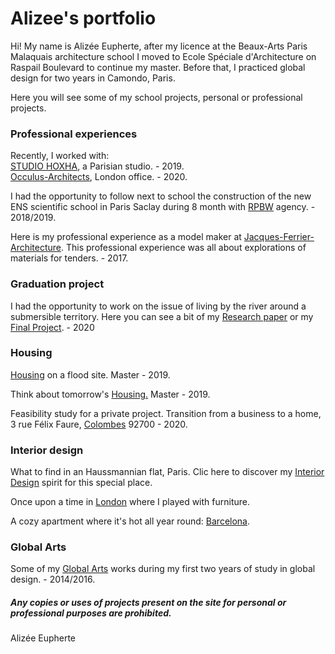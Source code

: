 # Alizee's portfolio



Hi! My name is Alizée Eupherte, after my licence at the Beaux-Arts Paris Malaquais architecture school I moved to Ecole Spéciale d'Architecture on Raspail Boulevard to continue my master.
Before that, I practiced global design for two years in Camondo, Paris. 

Here you will see some of my school projects, personal or professional projects.
                                                                                                                                                                                                                                                             
                                                                                                                                                                                                                                                                    

### Professional experiences


Recently, I worked with:                                                                                        
[STUDIO HOXHA](https://alizeeeupherte.github.io/STUDIO-HOXHA/), a Parisian studio. - 2019.                                               
[Occulus-Architects](https://alizeeeupherte.github.io/Occulus-Architects/), London office. - 2020.

 
I had the opportunity to follow next to school the construction of the new ENS scientific school in Paris Saclay during 8 month with [RPBW](https://alizeeeupherte.github.io/RPBW/) agency. - 2018/2019.


Here is my professional experience as a model maker at [Jacques-Ferrier-Architecture](https://alizeeeupherte.github.io/Jacques-Ferrier-Architecture/).
This professional experience  was all about explorations of materials for tenders. - 2017.                                                                                      


### Graduation project

I had the opportunity to work on the issue of living by the river around a submersible territory. 
Here you can see a bit of my [Research paper](https://alizeeeupherte.github.io/Research-paper/) or my [Final Project](https://alizeeeupherte.github.io/Final-Project/). - 2020





### Housing

[Housing](https://alizeeeupherte.github.io/Housing/) on a flood site. 
Master - 2019.

Think about tomorrow's [Housing.](https://alizeeeupherte.github.io/Housing./)
Master - 2019.

Feasibility study for a private project. Transition from a business to a home, 3 rue Félix Faure, [Colombes](https://alizeeeupherte.github.io/Colombes/) 92700 - 2020.



### Interior design


What to find in an Haussmannian flat, Paris. Clic here to discover my [Interior Design](https://alizeeeupherte.github.io/Interior-design-/) spirit for this special place.

Once upon a time in [London](https://alizeeeupherte.github.io/London/) where I played with furniture.

A cozy apartment where it's hot all year round: [Barcelona](https://alizeeeupherte.github.io/Barcelona/).

                                                                                                                                                                                                                                                  
                                                                                                                               

                                                                                                                                   
### Global Arts

Some of my [Global Arts](https://alizeeeupherte.github.io/Global-Arts/) works during my first two years of study in global design. - 2014/2016.







##### Any copies or uses of projects present on the site for personal or professional purposes are prohibited.

Alizée Eupherte



